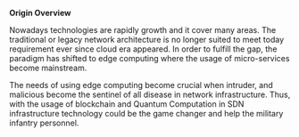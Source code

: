 **Origin Overview**

Nowadays technologies are rapidly growth and it cover many areas. The traditional or legacy network architecture is no longer suited
to meet today requirement ever since cloud era appeared. In order to fulfill the gap, the paradigm has shifted to edge computing 
where the usage of micro-services become mainstream. 

The needs of using edge computing become crucial when intruder, and malicious 
become the sentinel of all disease in network infrastructure. Thus, with the usage of blockchain and Quantum Computation in SDN 
infrastructure technology could be the game changer and help the military infantry personnel. 


